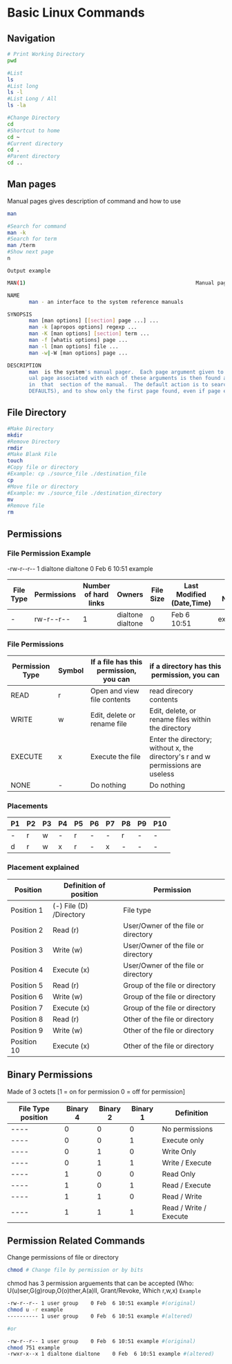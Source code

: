 # Basic Linux Commands

## Navigation

```Bash
# Print Working Directory
pwd
```
```Bash
#List
ls 
#List long
ls -l
#List Long / All
ls -la
```
``` Bash
#Change Directory
cd 
#Shortcut to home
cd ~
#Current directory
cd .
#Parent directory
cd ..
```

## Man pages
Manual pages gives description of command and how to use

```Bash
man 

#Search for command
man -k
#Search for term
man /term
#Show next page
n
```
```Output example```
```Bash
MAN(1)                                                       Manual pager utils                                                       MAN(1)

NAME
       man - an interface to the system reference manuals

SYNOPSIS
       man [man options] [[section] page ...] ...
       man -k [apropos options] regexp ...
       man -K [man options] [section] term ...
       man -f [whatis options] page ...
       man -l [man options] file ...
       man -w|-W [man options] page ...

DESCRIPTION
       man  is the system's manual pager.  Each page argument given to man is normally the name of a program, utility or function.  The man‐
       ual page associated with each of these arguments is then found and displayed.  A section, if provided, will direct man to  look  only
       in  that  section of the manual.  The default action is to search in all of the available sections following a pre-defined order (see
       DEFAULTS), and to show only the first page found, even if page exists in several sections.
```
## File Directory
```Bash
#Make Directory
mkdir
#Remove Directory
rmdir
#Make Blank File
touch
#Copy file or directory
#Example: cp ./source_file ./destination_file
cp
#Move file or directory
#Example: mv ./source_file ./destination_directory
mv
#Remove file
rm
```

## Permissions

### File Permission Example
-rw-r--r-- 1 dialtone dialtone    0 Feb  6 10:51 example

|File Type|Permissions|Number of hard links|Owners|File Size|Last Modified (Date,Time)| File Name|
|----|---|----|-----|----|---|---|
|-|rw-r--r--| 1 |dialtone dialtone|    0| Feb  6 10:51 |example|
### File Permissions

|Permission Type|Symbol|If a file has this permission, you can|if a directory has this permission, you can|
|--------------|-----------|-----------|----------------|
| READ | r | Open and view file contents | read direcory contents |
|WRITE | w | Edit, delete or rename file | Edit, delete, or rename files within the directory|
|EXECUTE|x | Execute the file | Enter the directory; without x, the directory's r and w permissions are useless|
|NONE| - | Do nothing | Do nothing |


### Placements
|P1 | P2 | P3 | P4 | P5 | P6 | P7 | P8 | P9 | P10
|---|---|---|---|---|---|---|---|---|---|
|-|r|w|-|r|-|-|r|-|-|  
|d|r|w|x|r|-|x|-|-|-|  
 
### Placement explained

| Position   | Definition of position  | Permission |
|------------|-------------------------|------------|
| Position 1 | (-) File (D) /Directory | File type
| Position 2 | Read (r)|User/Owner of the file or directory
| Position 3 | Write (w)|User/Owner of the file or directory
| Position 4 | Execute (x)|User/Owner of the file or directory 
| Position 5 | Read (r)|Group of the file or directory
| Position 6 | Write (w)|Group of the file or directory
| Position 7 | Execute (x)|Group of the file or directory 
| Position 8 | Read (r)|Other of the file or directory
| Position 9 | Write (w)|Other of the file or directory
| Position 10 | Execute (x)|Other of the file or directory 
 
 ## Binary Permissions
 Made of 3 octets [1 = on for permission 0 = off for permission]

 |File Type position| Binary 4 | Binary 2 | Binary 1 | Definition |
 |----|----|----|----|----|
 |----| 0 | 0 | 0 | No permissions
 |----| 0 | 0 | 1 | Execute only
 |----| 0 | 1 | 0 | Write Only
 |----| 0 | 1 | 1 | Write / Execute
 |----| 1 | 0 | 0 | Read Only 
 |----| 1 | 0 | 1 | Read / Execute
 |----| 1 | 1 | 0 | Read / Write
 |----| 1 | 1 | 1 | Read / Write / Execute

## Permission Related Commands
Change permissions of file or directory
```BASH 
chmod # Change file by permission or by bits
```
chmod has 3 permission arguements that can be accepted (Who: U(u)ser,G(g)roup,O(o)ther,A(a)ll, Grant/Revoke, Which r,w,x)
```Example```
```bash
-rw-r--r-- 1 user group    0 Feb  6 10:51 example #(original)
chmod u -r example
---------- 1 user group    0 Feb  6 10:51 example #(altered)

#or

-rw-r--r-- 1 user group    0 Feb  6 10:51 example #(original)
chmod 751 example
-rwxr-x--x 1 dialtone dialtone    0 Feb  6 10:51 example #(altered)
```